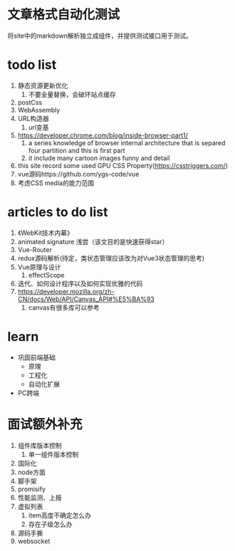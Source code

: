 # 文章格式自动化测试
将site中的markdown解析独立成组件，并提供测试接口用于测试。
# todo list
1. 静态资源更新优化
    1. 不要全量替换，会破环站点缓存
2. postCss
3. WebAssembly
4. URL构造器
    1. url变基
5. https://developer.chrome.com/blog/inside-browser-part1/
    1. a series knowledge of browser internal architecture that is separed four partition and this is first part
    2. it include many cartoon images funny and detail
6. this site record some used GPU CSS Property(https://csstriggers.com/)
7. vue源码https://github.com/ygs-code/vue
8. 考虑CSS media的能力范围

# articles to do list
1. 《WebKit技术内幕》
2. animated signature 浅尝（该文目的是快速获得star）
3. Vue-Router
4. redux源码解析(待定，类状态管理应该改为对Vue3状态管理的思考)
5. Vue原理与设计
    1. effectScope
6. 迭代、如何设计程序以及如何实现优雅的代码
7. https://developer.mozilla.org/zh-CN/docs/Web/API/Canvas_API#%E5%BA%93
    1. canvas有很多库可以参考

# learn

- 巩固前端基础
    - 原理
    - 工程化
    - 自动化扩展
- PC跨端


# 面试额外补充

1. 组件库版本控制
    1. 单一组件版本控制
2. 国际化
3. node方面
4. 脚手架
5. promisify
6. 性能监测、上报
7. 虚拟列表
    1. item高度不确定怎么办
    2. 存在子级怎么办
8. 源码手撕
9. websocket
